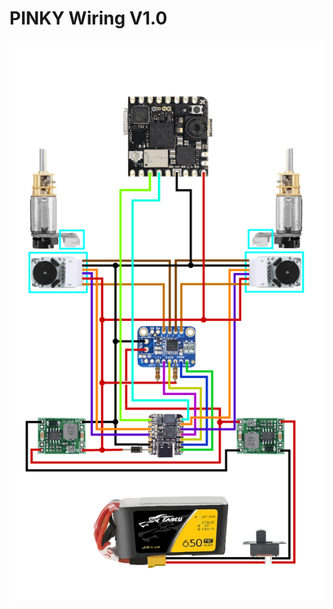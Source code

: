 # PINKY Wiring V1.0
<img src="https://github.com/CJA798/PINKY/blob/ea72f55f9248b503b77e525ee7a2331c49d3334b/ELECTRICAL/WIRING.png">
